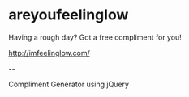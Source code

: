 # areyoufeelinglow
Having a rough day? Got a free compliment for you!

http://imfeelinglow.com/

--

Compliment Generator using jQuery
